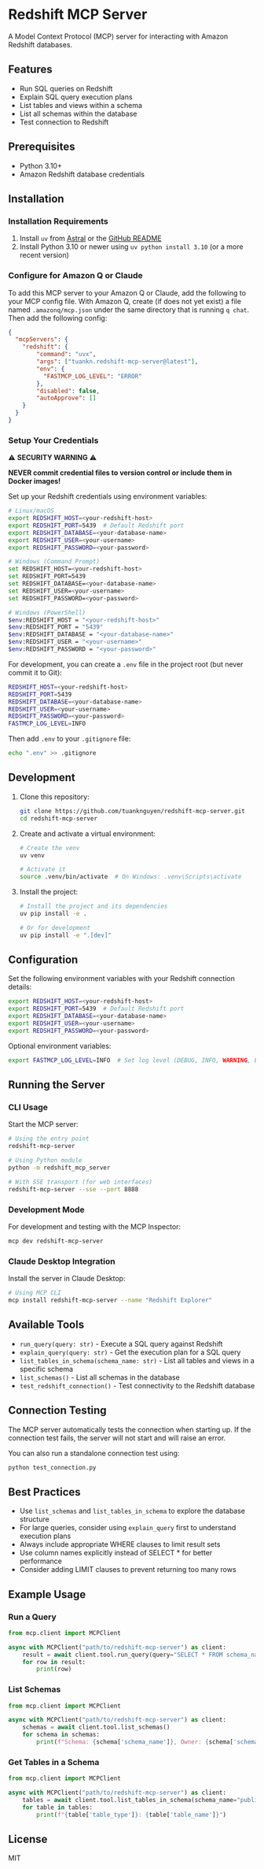 # Redshift MCP Server

A Model Context Protocol (MCP) server for interacting with Amazon Redshift databases.

## Features

- Run SQL queries on Redshift
- Explain SQL query execution plans
- List tables and views within a schema
- List all schemas within the database
- Test connection to Redshift

## Prerequisites

- Python 3.10+
- Amazon Redshift database credentials

## Installation

### Installation Requirements

1. Install `uv` from [Astral](https://docs.astral.sh/uv/getting-started/installation/) or the [GitHub README](https://github.com/astral-sh/uv#installation)
2. Install Python 3.10 or newer using `uv python install 3.10` (or a more recent version)

### Configure for Amazon Q or Claude

To add this MCP server to your Amazon Q or Claude, add the following to your MCP config file. With Amazon Q, create (if does not yet exist) a file named `.amazonq/mcp.json` under the same directory that is running `q chat`. Then add the following config:

```json
{
  "mcpServers": {
    "redshift": {
        "command": "uvx",
        "args": ["tuankn.redshift-mcp-server@latest"],
        "env": {
          "FASTMCP_LOG_LEVEL": "ERROR"
        },
        "disabled": false,
        "autoApprove": []
    }
  }
}
```

### Setup Your Credentials

⚠️ **SECURITY WARNING** ⚠️

**NEVER commit credential files to version control or include them in Docker images!**

Set up your Redshift credentials using environment variables:

```bash
# Linux/macOS
export REDSHIFT_HOST=<your-redshift-host>
export REDSHIFT_PORT=5439  # Default Redshift port
export REDSHIFT_DATABASE=<your-database-name>
export REDSHIFT_USER=<your-username>
export REDSHIFT_PASSWORD=<your-password>

# Windows (Command Prompt)
set REDSHIFT_HOST=<your-redshift-host>
set REDSHIFT_PORT=5439
set REDSHIFT_DATABASE=<your-database-name>
set REDSHIFT_USER=<your-username>
set REDSHIFT_PASSWORD=<your-password>

# Windows (PowerShell)
$env:REDSHIFT_HOST = "<your-redshift-host>"
$env:REDSHIFT_PORT = "5439"
$env:REDSHIFT_DATABASE = "<your-database-name>"
$env:REDSHIFT_USER = "<your-username>"
$env:REDSHIFT_PASSWORD = "<your-password>"
```

For development, you can create a `.env` file in the project root (but never commit it to Git):

```bash
REDSHIFT_HOST=<your-redshift-host>
REDSHIFT_PORT=5439
REDSHIFT_DATABASE=<your-database-name>
REDSHIFT_USER=<your-username>
REDSHIFT_PASSWORD=<your-password>
FASTMCP_LOG_LEVEL=INFO
```

Then add `.env` to your `.gitignore` file:

```bash
echo ".env" >> .gitignore
```

## Development

1. Clone this repository:
   ```bash
   git clone https://github.com/tuanknguyen/redshift-mcp-server.git
   cd redshift-mcp-server
   ```

2. Create and activate a virtual environment:
   ```bash
   # Create the venv
   uv venv
   
   # Activate it
   source .venv/bin/activate  # On Windows: .venv\Scripts\activate
   ```

3. Install the project:
   ```bash
   # Install the project and its dependencies
   uv pip install -e .
   
   # Or for development
   uv pip install -e ".[dev]"
   ```

## Configuration

Set the following environment variables with your Redshift connection details:

```bash
export REDSHIFT_HOST=<your-redshift-host>
export REDSHIFT_PORT=5439  # Default Redshift port
export REDSHIFT_DATABASE=<your-database-name>
export REDSHIFT_USER=<your-username>
export REDSHIFT_PASSWORD=<your-password>
```

Optional environment variables:
```bash
export FASTMCP_LOG_LEVEL=INFO  # Set log level (DEBUG, INFO, WARNING, ERROR)
```

## Running the Server

### CLI Usage

Start the MCP server:

```bash
# Using the entry point
redshift-mcp-server

# Using Python module
python -m redshift_mcp_server

# With SSE transport (for web interfaces)
redshift-mcp-server --sse --port 8888
```

### Development Mode

For development and testing with the MCP Inspector:

```bash
mcp dev redshift-mcp-server
```

### Claude Desktop Integration

Install the server in Claude Desktop:

```bash
# Using MCP CLI
mcp install redshift-mcp-server --name "Redshift Explorer"
```

## Available Tools

- `run_query(query: str)` - Execute a SQL query against Redshift
- `explain_query(query: str)` - Get the execution plan for a SQL query
- `list_tables_in_schema(schema_name: str)` - List all tables and views in a specific schema
- `list_schemas()` - List all schemas in the database
- `test_redshift_connection()` - Test connectivity to the Redshift database

## Connection Testing

The MCP server automatically tests the connection when starting up. If the connection test fails, the server will not start and will raise an error.

You can also run a standalone connection test using:

```bash
python test_connection.py
```

## Best Practices

- Use `list_schemas` and `list_tables_in_schema` to explore the database structure
- For large queries, consider using `explain_query` first to understand execution plans
- Always include appropriate WHERE clauses to limit result sets
- Use column names explicitly instead of SELECT * for better performance
- Consider adding LIMIT clauses to prevent returning too many rows

## Example Usage

### Run a Query

```python
from mcp.client import MCPClient

async with MCPClient("path/to/redshift-mcp-server") as client:
    result = await client.tool.run_query(query="SELECT * FROM schema_name.table_name LIMIT 10")
    for row in result:
        print(row)
```

### List Schemas

```python
from mcp.client import MCPClient

async with MCPClient("path/to/redshift-mcp-server") as client:
    schemas = await client.tool.list_schemas()
    for schema in schemas:
        print(f"Schema: {schema['schema_name']}, Owner: {schema['schema_owner']}")
```

### Get Tables in a Schema

```python
from mcp.client import MCPClient

async with MCPClient("path/to/redshift-mcp-server") as client:
    tables = await client.tool.list_tables_in_schema(schema_name="public")
    for table in tables:
        print(f"{table['table_type']}: {table['table_name']}")
```

## License

MIT